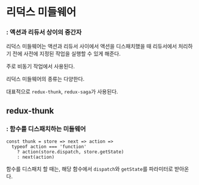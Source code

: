 # 리덕스 미들웨어
### : 액션과 리듀서 상이의 중간자
리덕스 미들웨어는 액션과 리듀서 사이에서 액션을 디스패치했을 때 리듀서에서 처리하기 전에 사전에 지정된 작업을 실행할 수 있게 해준다.

주로 비동기 작업에서 사용된다.

리덕스 미들웨어의 종류는 다양한다.

대표적으로 `redux-thunk`, `redux-saga`가 사용된다.

## redux-thunk
### : 함수를 디스패치하는 미들웨어
```
const thunk = store => next => action =>
  typeof action === 'function'
    ? action(store.dispatch, store.getState)
    : next(action)
```
함수를 디스패치 할 때는, 해당 함수에서 `dispatch`와 `getState`를 파라미터로 받아온다.